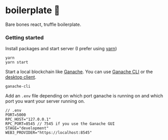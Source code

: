 # boilerplate 🔬

Bare bones react, truffle boilerplate.

### Getting started

Install packages and start server (I prefer using [yarn](https://yarnpkg.com/en/))

```
yarn
yarn start
```

Start a local blockchain like [Ganache](https://github.com/trufflesuite/ganache). You can use [Ganache CLI](https://github.com/trufflesuite/ganache-cli) or the [desktop client](http://truffleframework.com/ganache/).

```
ganache-cli
```

Add an `.env` file depending on which port ganache is running on and which port you want your server running on.

```
// .env
PORT=5000
RPC_HOST="127.0.0.1"
RPC_PORT=8545 // 7545 if you use the Ganache GUI
STAGE="development"
WEB3_PROVIDER="https://localhost:8545"
```

